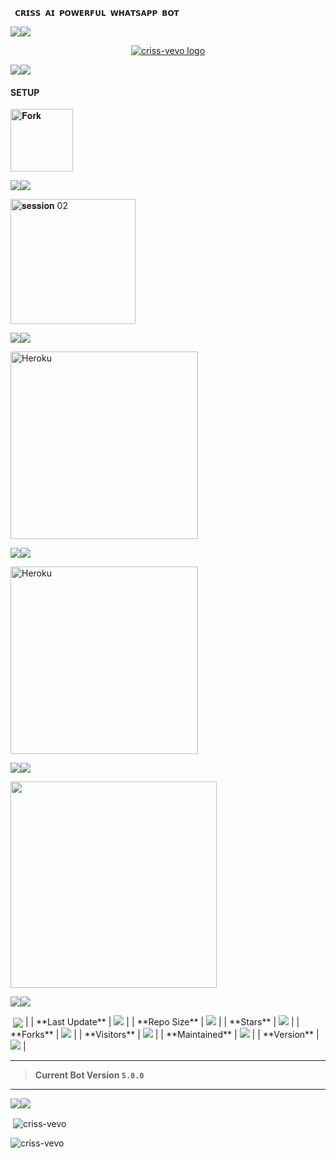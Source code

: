      𝗖𝗥𝗜𝗦𝗦 𝗔𝗜 𝗣𝗢𝗪𝗘𝗥𝗙𝗨𝗟 𝗪𝗛𝗔𝗧𝗦𝗔𝗣𝗣 𝗕𝗢𝗧
<a><img src='https://i.imgur.com/LyHic3i.gif'/></a><a><img src='https://i.imgur.com/LyHic3i.gif'/></a>

<p align="center">
  <a href="https://github.com/criss-vevo">
    <img alt="criss-vevo logo"  src="https://files.catbox.moe/j67u2n.jpg">
  </a>
</p>

<a><img src='https://i.imgur.com/LyHic3i.gif'/></a><a><img src='https://i.imgur.com/LyHic3i.gif'/></a>


#### SETUP 


<p align="left">
<a href="https://github.com/criss-vevo/CRISS-AI/fork"><img src="https://img.shields.io/badge/Fork-white" alt="𝐅𝐨𝐫𝐤" width="100"></a>


<a><img src='https://i.imgur.com/LyHic3i.gif'/></a><a><img src='https://i.imgur.com/LyHic3i.gif'/></a>



 <p align="left">
<a href="https://criss-vevo-a58c8cd81fc9.herokuapp.com"><img src="https://img.shields.io/badge/Get%20Session%20-white" alt=" 𝐬𝐞𝐬𝐬𝐢𝐨𝐧 02" width="200"></a>

<a><img src='https://i.imgur.com/LyHic3i.gif'/></a><a><img src='https://i.imgur.com/LyHic3i.gif'/></a>


<p align="left">
<a href="https://criss-ai.vercel.app" target="_blank"><img title="DEPLOY-ON HEROKU" src="https://img.shields.io/badge/DEPLOY%20ON%20HEROKU-white"" alt="Heroku" width="300"></a>
</p>
  
<a><img src='https://i.imgur.com/LyHic3i.gif'/></a><a><img src='https://i.imgur.com/LyHic3i.gif'/></a>

<p align="left">
<a href="https://deploy-on-render-alpha.vercel.app" target="_blank"><img title="DEPLOY-ON RENDER" src="https://img.shields.io/badge/DEPLOY%20ON%20RENDER-white" alt="Heroku" width="300"></a>
</p>

<a><img src='https://i.imgur.com/LyHic3i.gif'/></a><a><img src='https://i.imgur.com/LyHic3i.gif'/></a>

<div align="left">
  <a href="https://whatsapp.com/channel/0029VbAhCy8EquiTSb5pMS3t">
    <img src="https://img.shields.io/badge/Join-WhatsApp%20Channel-25D366?style=for-the-badge&logo=whatsapp&logoColor=white&labelColor=000000" width="330"></a>
  </a>
</div>

<a><img src='https://i.imgur.com/LyHic3i.gif'/></a><a><img src='https://i.imgur.com/LyHic3i.gif'/></a>


<p>&nbsp;<img align="center" | Statistic            |               Badge |
|----------------------|---------------------|
| **Profile Views**    | <img src="https://komarev.com/ghpvc/?username=criss-vevo&label=Profile+Views&color=9D00FF&style=flat-square"> |
| **Last Update**      | <img src="https://img.shields.io/github/last-commit/criss-vevo/CRISS-AI?color=9D00FF&label=Last+Update&style=flat-square"> |
| **Repo Size**        | <img src="https://img.shields.io/github/repo-size/criss-vevo/CRISS-AI?color=9D00FF&label=Repo+Size&style=flat-square"> |
| **Stars**            | <img src="https://img.shields.io/github/stars/criss-vevo/CRISS-AI?color=9D00FF&label=Stars&style=flat-square"> |
| **Forks**            | <img src="https://img.shields.io/github/forks/criss-vevo/CRISS-AI?color=9D00FF&label=Forks&style=flat-square"> |
| **Visitors**         | <img src="https://visitor-badge.laobi.icu/badge?page_id=criss-vevo.CRISS-AI&style=flat-square&color=9D00FF"> | 
| **Maintained**       | <img src="https://img.shields.io/badge/Maintained-Yes-00C853?style=flat-square"> |
| **Version**          | <img src="https://img.shields.io/badge/Version-5.0.0-0D47A1?style=flat-square"> |

</div>

---

> **Current Bot Version `5.0.0`**  

---

<a><img src='https://i.imgur.com/LyHic3i.gif'/></a><a><img src='https://i.imgur.com/LyHic3i.gif'/></a>


<p>&nbsp;<img align="center" src="https://github-readme-stats.vercel.app/api?username=criss-vevo&show_icons=true&locale=en" alt="criss-vevo" /></p>

<p><img align="center" src="https://github-readme-streak-stats.herokuapp.com/?user=criss-vevo&" alt="criss-vevo" /></p>

